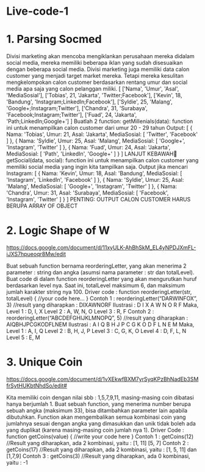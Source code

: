 # Live-code-1

# 1. Parsing Socmed

Divisi marketing akan mencoba mengiklankan perusahaan mereka didalam social media, mereka memiliki beberapa iklan yang sudah disesuaikan dengan beberapa social media. Divisi marketing juga memiliki data calon customer yang menjadi target market mereka. Tetapi mereka kesulitan mengkelompokan calon customer berdasarkan rentang umur dan social media apa saja yang calon pelanggan miliki.
[
  ['Nama', 'Umur', 'Asal', 'MediaSosial'],
  ['Tobias', 21, 'Jakarta', 'Twitter;Facebook'],
  ['Kevin', 18, 'Bandung', 'Instagram;LinkedIn;Facebook'],
  ['Syldie', 25, 'Malang', 'Google+;Instagram;Twitter'],
  ['Chandra', 31, 'Surabaya', 'Facebook;Instagram;Twitter'],
  ['Fuad', 24, 'Jakarta', 'Path;LinkedIn;Google+']
]
Buatlah 2 function:
getMillenials(data): function ini untuk menampilkan calon customer dari umur 20 - 29 tahun
	Output:
	[ { Nama: 'Tobias',
    Umur: 21,
    Asal: 'Jakarta',
    MediaSosial: [ 'Twitter', 'Facebook' ] },
  { Nama: 'Syldie',
    Umur: 25,
    Asal: 'Malang',
    MediaSosial: [ 'Google+', 'Instagram', 'Twitter' ] },
  { Nama: 'Fuad',
    Umur: 24,
    Asal: 'Jakarta',
    MediaSosial: [ 'Path', 'LinkedIn', 'Google+' ] } ]
LANJUT KEBAWAH
getSocial(data, social): function ini untuk menampilkan calon customer yang memiliki social media yang ingin kita tampilkan saja.
Output jika mencari Instagram:
	[ { Nama: 'Kevin',
    Umur: 18,
    Asal: 'Bandung',
    MediaSosial: [ 'Instagram', 'LinkedIn', 'Facebook' ] },
  { Nama: 'Syldie',
    Umur: 25,
    Asal: 'Malang',
    MediaSosial: [ 'Google+', 'Instagram', 'Twitter' ] },
  { Nama: 'Chandra',
    Umur: 31,
    Asal: 'Surabaya',
    MediaSosial: [ 'Facebook', 'Instagram', 'Twitter' ] } ]
PENTING: OUTPUT CALON CUSTOMER HARUS BERUPA ARRAY OF OBJECT

# 2. Logic Shape of W
https://docs.google.com/document/d/11xyULK-AhBhSkM_EL4yNPDJXmFL-iJXS7hpueoqr8Mw/edit

Buat sebuah function bernama reorderingLetter, yang akan menerima 2 parameter : string dan angka (asumsi nama parameter : str dan totalLevel). Buat code di dalam function reorderingLetter yang akan mengurutkan huruf berdasarkan level nya. Saat ini, totalLevel maksimum 6, dan maksimum jumlah karakter string nya 100.
Driver code :
function reorderingLetter(str, totalLevel) {
  //your code here...
}
Contoh 1 :
reorderingLetter(“DARWINFOX”, 3)
//result yang diharapkan : DIXAWNORF
Ilustrasi :
D    	     I  	        X
    A	W     N     O
        R		 F
Maka,
Level 1 : D, I, X
Level 2 : A, W, N, O
Level 3 : R, F
Contoh 2 :
reorderingLetter(“ABCDEFGHIJKLMNOPQ”, 5)
//result yang diharapkan : AIQBHJPCGKODFLNEM
Ilustrasi :
A                      I                      Q
   B               H    J                 P
      C         G          K           O
         D    F                L     N
            E                       M
Maka,
Level 1 : A, I, Q
Level 2 : B, H, J, P
Level 3 : C, G, K, O
Level 4 : D, F, L, N
Level 5 : E, M

# 3. Unique Coin
https://docs.google.com/document/d/1vXEkwfBXM7yrSyqKPzBhNadEb3SMfrSytHUKbtNhdSo/edit#

Kita memiliki coin dengan nilai sbb : 1,5,7,9,11, masing-masing coin dibatasi hanya berjumlah 1. Buat sebuah function, yang menerima number berupa sebuah angka (maksimum 33), bisa ditambahkan parameter lain apabila dibutuhkan. Function akan mengembalikan semua kombinasi coin yang jumlahnya sesuai dengan angka yang dimasukkan dan unik tidak boleh ada yang duplikat (karena masing-masing coin jumlah nya 1).
Driver Code :
function getCoins(value) {
	//write your code here
}
Contoh 1 :
getCoins(12)
//Result yang diharapkan, ada 2 kombinasi, yaitu :
[1, 11]
[5, 7]
Contoh 2 :
getCoins(17)
//Result yang diharapkan, ada 2 kombinasi, yaitu :
[1, 5, 11] dan [1,7,9]
Contoh 3 :
getCoins(3)
//Result yang diharapkan, ada 0 kombinasi, yaitu :
-1
